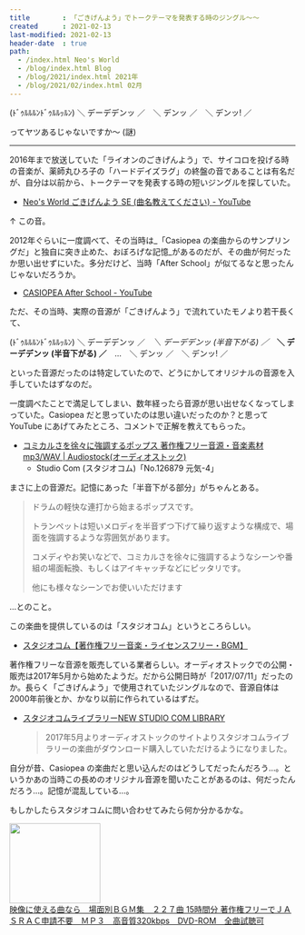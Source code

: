 ```yaml
---
title        : 「ごきげんよう」でトークテーマを発表する時のジングル〜〜
created      : 2021-02-13
last-modified: 2021-02-13
header-date  : true
path:
  - /index.html Neo's World
  - /blog/index.html Blog
  - /blog/2021/index.html 2021年
  - /blog/2021/02/index.html 02月
---
```


(ﾄﾞｩﾙﾙﾙﾝﾄﾞｩﾙﾙｯﾙﾝ) ＼ デーデデンッ ／　＼ デンッ ／　＼ デンッ! ／

ってヤツあるじゃないですか〜 (謎)

---

2016年まで放送していた「ライオンのごきげんよう」で、サイコロを投げる時の音楽が、薬師丸ひろ子の「ハードデイズラグ」の終盤の音であることは有名だが、自分は以前から、トークテーマを発表する時の短いジングルを探していた。

- [Neo's World ごきげんよう SE (曲名教えてください) - YouTube](https://www.youtube.com/watch?v=gcttIZ4eAd4)

↑ この音。

2012年ぐらいに一度調べて、その当時は_「Casiopea の楽曲からのサンプリングだ」と独自に突き止めた、おぼろげな記憶_があるのだが、その曲が何だったか思い出せずにいた。多分だけど、当時「After School」が似てるなと思ったんじゃないだろうか。

- [CASIOPEA After School - YouTube](https://www.youtube.com/watch?v=4vUdGuFh3YU)

ただ、その当時、実際の音源が「ごきげんよう」で流れていたモノより若干長くて、

(ﾄﾞｩﾙﾙﾙﾝﾄﾞｩﾙﾙｯﾙﾝ) ＼ デーデデンッ ／　_＼ デーデデンッ (半音下がる) ／_　__＼ デーデデンッ (半音下がる) ／__　…　＼ デンッ ／　＼ デンッ! ／

といった音源だったのは特定していたので、どうにかしてオリジナルの音源を入手していたはずなのだ。

一度調べたことで満足してしまい、数年経ったら音源が思い出せなくなってしまっていた。Casiopea だと思っていたのは思い違いだったのか？と思って YouTube にあげてみたところ、コメントで正解を教えてもらった。

- [コミカルさを徐々に強調するポップス 著作権フリー音源・音楽素材 mp3/WAV | Audiostock(オーディオストック)](https://audiostock.jp/audio/126879)
  - Studio Com (スタジオコム)「No.126879 元気-4」

まさに上の音源だ。記憶にあった「半音下がる部分」がちゃんとある。

> ドラムの軽快な連打から始まるポップスです。
> 
> トランペットは短いメロディを半音ずつ下げて繰り返すような構成で、場面を強調するような雰囲気があります。
> 
> コメディやお笑いなどで、コミカルさを徐々に強調するようなシーンや番組の場面転換、もしくはアイキャッチなどにピッタリです。
> 
> 他にも様々なシーンでお使いいただけます

…とのこと。

この楽曲を提供しているのは「スタジオコム」というところらしい。

- [スタジオコム【著作権フリー音楽・ライセンスフリー・BGM】](http://www.stcm.co.jp/index.html)

著作権フリーな音源を販売している業者らしい。オーディオストックでの公開・販売は2017年5月から始めたようだ。だから公開日時が「2017/07/11」だったのか。長らく「ごきげんよう」で使用されていたジングルなので、音源自体は2000年前後とか、かなり以前に作られているはずだ。

- [スタジオコムライブラリーNEW STUDIO COM LIBRARY](http://www.stcm.co.jp/newcomlib.html)
  > 2017年5月よりオーディオストックのサイトよりスタジオコムライブラリーの楽曲がダウンロード購入していただけるようになりました。

自分が昔、Casiopea の楽曲だと思い込んだのはどうしてだったんだろう…。というかあの当時この長めのオリジナル音源を聞いたことがあるのは、何だったんだろう…。記憶が混乱している…。

もしかしたらスタジオコムに問い合わせてみたら何か分かるかな。

<div class="ad-amazon">
  <div class="ad-amazon-image">
    <a href="https://www.amazon.co.jp/dp/B00J2GR8PI?tag=neos21-22&amp;linkCode=osi&amp;th=1&amp;psc=1">
      <img src="https://m.media-amazon.com/images/I/51OuL+6jDIL._SL160_.jpg" width="160" height="141">
    </a>
  </div>
  <div class="ad-amazon-info">
    <div class="ad-amazon-title">
      <a href="https://www.amazon.co.jp/dp/B00J2GR8PI?tag=neos21-22&amp;linkCode=osi&amp;th=1&amp;psc=1">映像に使える曲なら　場面別ＢＧＭ集　２２７曲 15時間分 著作権フリーでＪＡＳＲＡＣ申請不要　ＭＰ３　高音質320kbps　DVD-ROM　全曲試聴可</a>
    </div>
  </div>
</div>
